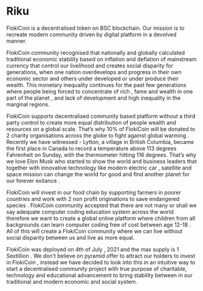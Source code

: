 # Riku
FlokiCoin is a decentralised token on BSC blockchain. Our mission is to recreate modern community driven by digital platform in a devolved manner.

FlokiCoin community recognised that nationally and globally calculated traditional economic stability based on inflation and deflation of mainstream currency that control our livelihood and creates social disparity for generations, when one nation overdevelops and progress in their own economic sector and others under developed or under produce their wealth. This monetary inequality continues for the past few generations where people being forced to concentrate of rich , fame and wealth in one part of the planet , and lack of development and high inequality in the marginal regions.

FlokiCoin supports decentralised community based platform without a third party control to create more equal distribution of people wealth and resources on a global scale. That’s why 10% of FlokiCoin will be donated to 2 charity organisations across the globe to fight against global warming . Recently we have witnessed - Lytton, a village in British Columbia, became the first place in Canada to record a temperature above 113 degrees Fahrenheit on Sunday, with the thermometer hitting 116 degrees. That’s why we love Elon Musk who started to show the world and business leaders that together with innovative technology like modern electric car , satellite and space mission can change the world for good and find another planet for our forever exitance .

FlokiCoin will invest in our food chain by supporting farmers in poorer countries and work with 2 non profit originations to save endangered species .
FlokiCoin community accepted that there are not many or shall we say adequate computer coding education system across the world therefore we want to create a global online platform where children from all backgrounds can learn computer coding free of cost between age 12-18 . All of this will create a FlokiCoin community where we can live without social disparity between us and live as more equal.

FlokiCoin was deployed on 4th of July , 2021 and the max supply is 1 Sextillion . We don’t believe on pyramid offer to attract our holders to invest in FlokiCoin , instead we have decided to look into this in an intuitive way to start a decentralised community project with true purpose of charitable, technology and educational advancement to bring stability between in our traditional and modern economic and social system. 
